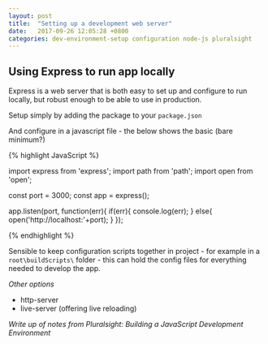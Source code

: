 ```yaml
---
layout: post
title:  "Setting up a development web server"
date:   2017-09-26 12:05:28 +0800
categories: dev-environment-setup configuration node-js pluralsight
---
```


Using Express to run app locally
---

Express is a web server that is both easy to set up and configure to run locally, but robust enough to be able to use in production.

Setup simply by adding the package to your `package.json`

And configure in a javascript file - the below shows the basic (bare minimum?)

{% highlight JavaScript %}

import express from 'express';
import path from 'path';
import open from 'open';

const port = 3000;
const app = express();

app.listen(port, function(err){
	if(err){
		console.log(err);
	}
	else{
		open('http://localhost:'+port);
	}
});

{% endhighlight %}

Sensible to keep configuration scripts together in project - for example in a `root\buildScripts\` folder - this can hold the config files for everything needed to develop the app.


*Other options*

- http-server
- live-server (offering live reloading)

*Write up of notes from Pluralsight: Building a JavaScript Development Environment*